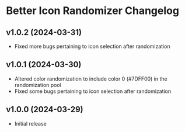 # Better Icon Randomizer Changelog
## v1.0.2 (2024-03-31)
- Fixed more bugs pertaining to icon selection after randomization

## v1.0.1 (2024-03-30)
- Altered color randomization to include color 0 (#7DFF00) in the randomization pool
- Fixed some bugs pertaining to icon selection after randomization

## v1.0.0 (2024-03-29)
- Initial release